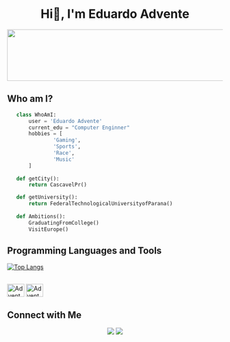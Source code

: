 <h1 align="center">Hi👋, I'm Eduardo Advente</h1>

<div align="center">
<img src="https://github.com/user-attachments/assets/ff398501-51df-48c8-a804-18877509cc56" height="120" width="550">
</div>

<div>
<h2> Who am I?</h2>
</div>

 ```python
	class WhoAmI:
		user = 'Eduardo Advente'
		current_edu = "Computer Enginner"
		hobbies = [
	        	'Gaming',
	        	'Sports',
	        	'Race',
	        	'Music'
		]
	
	def getCity():
		return CascavelPr()

	def getUniversity():
		return FederalTechnologicalUniversityofParana()
	
	def Ambitions():
		GraduatingFromCollege()
		VisitEurope()
 ```

## Programming Languages and Tools
[![Top Langs](https://github-readme-stats.vercel.app/api/top-langs/?username=adventeeh&layout=compact&text_color=daf7dc&bg_color=151515)](https://github.com/anuraghazra/github-readme-stats)

<div style="display: inline_block"><br>
  <image align="center" alt="Advente-C99" height="30" width="40" src="https://cdn.jsdelivr.net/gh/devicons/devicon@latest/icons/c/c-original.svg">
  <image align="center" alt="Advente-Python" height="30" width="40" src="https://cdn.jsdelivr.net/gh/devicons/devicon@latest/icons/python/python-original.svg">
</div>

## Connect with Me
<div align="center"> 
  <a href="https://instagram.com/_adventee" target="_blank"><img src="https://img.shields.io/badge/-Instagram-%23E4405F?style=for-the-badge&logo=instagram&logoColor=white" target="_blank"></a> 
  <a href = "mailto:adventeeh.e@gmail.com"><img src="https://img.shields.io/badge/-Gmail-%23333?style=for-the-badge&logo=gmail&logoColor=white" target="_blank"></a>
  <!--<a href="https://www.linkedin.com/in/rafaella-ballerini-45875016a" target="_blank"><img src="https://img.shields.io/badge/-LinkedIn-%230077B5?style=for-the-badge&logo=linkedin&logoColor=white" target="_blank"></a> -->
  
</div>

